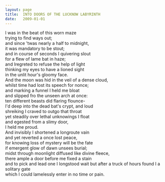 ```yaml
---
layout: page
title:  INTO DOORS OF THE LUCKNOW LABYRINTH 
date:   2009-01-01
---
```


I was in the beat of this worn maze  
trying to find ways out;  
and since 'twas nearly a half to midnight,  
it was mandatory to be stout;  
and in course of seconds I quivering slout  
for a flew of lame bat in haze;  
and Iregreted to refuse the help of light  
thinking my eyes to have a lioned sight  
in the unlit hour's gloomy face.  
And the moon was hid in the veil of a dense cloud,  
whilst time had lost its speech for nonce;  
and marking a funnel I held me bloat  
and slipped fro the unseen arch at once:              
ten different beasts did flaring flounce-              
I'd deep into the dead bat's crypt, and loud              
shreiking I craved to outgo that throat              
yet steadily over lethal unknowings I float              
and egested from a slimy door,  
I held me proud.  
And invisibly I shortened a longroute vain  
and yet reverted a once lost peace,  
for knowing  loss of mystery will be the fate  
if emergent glow of dawn unsees burial;  
midst through moonlight diffused like divine fleece,  
there ample a door before me fixed a stain  
and to pick and lead one I longstood wait
but after a truck of hours found I a solitary gate  
which I could lamelessly enter in no time or pain.






